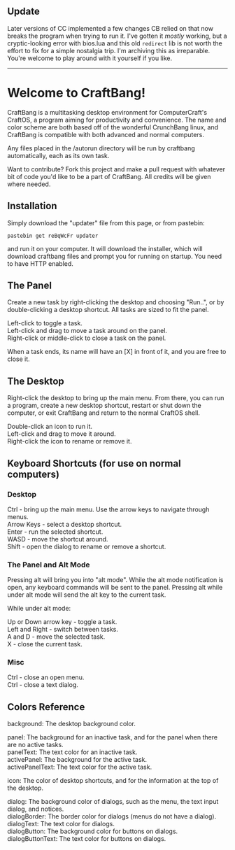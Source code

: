## Update

Later versions of CC implemented a few changes CB relied on that now breaks the program when trying to run it. I've gotten it _mostly_ working, but a cryptic-looking error with bios.lua and this old `redirect` lib is not worth the effort to fix for a simple nostalgia trip. I'm archiving this as irreparable. You're welcome to play around with it yourself if you like.

---

# Welcome to CraftBang!

CraftBang is a multitasking desktop environment for ComputerCraft's CraftOS, a program aiming for productivity and convenience. The name and color scheme are both based off of the wonderful CrunchBang linux, and CraftBang is compatible with both advanced and normal computers.

Any files placed in the /autorun directory will be run by craftbang automatically, each as its own task.

Want to contribute? Fork this project and make a pull request with whatever bit of code you'd like to be a part of CraftBang. All credits will be given where needed.


## Installation

Simply download the "updater" file from this page, or from pastebin:

    pastebin get reBqWcFr updater

and run it on your computer. It will download the installer, which will download craftbang files and prompt you for running on startup. You need to have HTTP enabled.


## The Panel

Create a new task by right-clicking the desktop and choosing "Run..", or by double-clicking a desktop shortcut. All tasks are sized to fit the panel.

Left-click to toggle a task.  
Left-click and drag to move a task around on the panel.  
Right-click or middle-click to close a task on the panel.

When a task ends, its name will have an [X] in front of it, and you are free to close it.


## The Desktop

Right-click the desktop to bring up the main menu. From there, you can run a program, create a new desktop shortcut, restart or shut down the computer, or exit CraftBang and return to the normal CraftOS shell.

Double-click an icon to run it.  
Left-click and drag to move it around.  
Right-click the icon to rename or remove it.


## Keyboard Shortcuts (for use on normal computers)

### Desktop

Ctrl - bring up the main menu. Use the arrow keys to navigate through menus.  
Arrow Keys - select a desktop shortcut.  
Enter - run the selected shortcut.  
WASD - move the shortcut around.  
Shift - open the dialog to rename or remove a shortcut.


### The Panel and Alt Mode

Pressing alt will bring you into "alt mode". While the alt mode notification is open, any keyboard commands will be sent to the panel. Pressing alt while under alt mode will send the alt key to the current task.

While under alt mode:

Up or Down arrow key - toggle a task.  
Left and Right - switch between tasks.  
A and D - move the selected task.  
X - close the current task.

### Misc

Ctrl - close an open menu.  
Ctrl - close a text dialog.


## Colors Reference
background: The desktop background color.

panel: The background for an inactive task, and for the panel when there are no active tasks.  
panelText: The text color for an inactive task.  
activePanel: The background for the active task.  
activePanelText: The text color for the active task.

icon: The color of desktop shortcuts, and for the information at the top of the desktop.

dialog: The background color of dialogs, such as the menu, the text input dialog, and notices.  
dialogBorder: The border color for dialogs (menus do not have a dialog).  
dialogText: The text color for dialogs.  
dialogButton: The background color for buttons on dialogs.  
dialogButtonText: The text color for buttons on dialogs.
